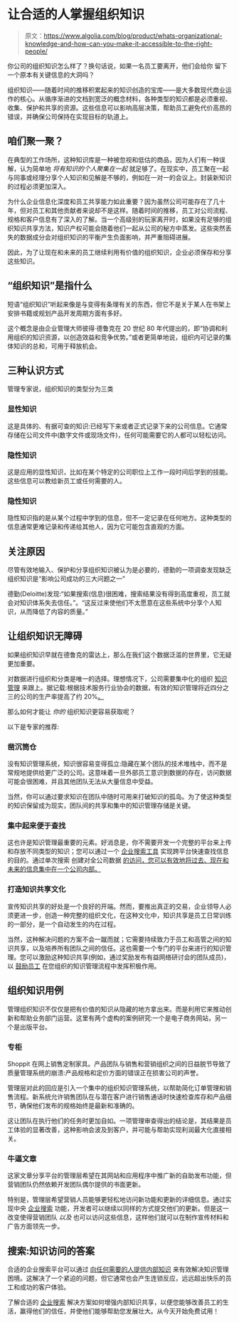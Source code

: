 # 让合适的人掌握组织知识

> 原文：<https://www.algolia.com/blog/product/whats-organizational-knowledge-and-how-can-you-make-it-accessible-to-the-right-people/>

你公司的组织知识怎么样了？换句话说，如果一名员工要离开，他们会给你 留下一个原本有关键信息的大洞吗？

组织知识——随着时间的推移积累起来的知识创造的宝库——是大多数现代商业运作的核心。从循序渐进的文档到宽泛的概念材料，各种类型的知识都是必须重视、收集、保护和共享的资源。这些信息可以影响高层决策，帮助员工避免代价高昂的错误，并确保公司保持在实现目标的轨道上。

## [](#let%e2%80%99s-get-together)咱们聚一聚？

在典型的工作场所，这种知识库是一种被忽视和低估的商品，因为人们有一种误解，认为简单地 *将有知识的个人聚集在一起* 就足够了。在现实中，员工聚在一起与同事或经理分享个人知识和见解是不够的，例如在一对一的会议上。封装新知识的过程必须更加深入。

为什么企业信息化深度和员工共享能力如此重要？因为虽然公司可能存在了几十年，但对员工和其他贡献者来说却不是这样。随着时间的推移，员工对公司流程、规格和客户信息有了深入的了解。当一个高级别的玩家离开时，如果没有足够的组织知识共享方法，知识产权可能会随着他们一起从公司的秘方中蒸发。这些突然丢失的数据成分会对组织知识的平衡产生负面影响，并严重阻碍进展。

因此，为了让现在和未来的员工继续利用有价值的组织知识，企业必须保存和分享这些知识。

## [](#what-%e2%80%9corganizational-knowledge%e2%80%9d-means)“组织知识”是指什么

短语“组织知识”听起来像是与变得有条理有关的东西，但它不是关于某人在书架上安排书籍或规划产品开发周期方面有多好。

这个概念是由企业管理大师彼得·德鲁克在 20 世纪 80 年代提出的，即“协调和利用组织的知识资源，以创造效益和竞争优势。”或者更简单地说，组织内可记录的集体知识的总和，可用于释放机会。

## [](#three-ways-of-knowing)三种认识方式

管理专家说，组织知识的类型分为三类

### [](#explicit-knowledge)显性知识

这是具体的、有据可查的知识:已经写下来或者正式记录下来的公司信息。它通常存储在公司文件中(数字文件或现场文件)，任何可能需要它的人都可以轻松访问。

### [](#implicit-knowledge)隐性知识

这是应用的显性知识，比如在某个特定的公司职位上工作一段时间后学到的技能。这些信息可以教给新员工或任何需要的人。

### [](#tacit-knowledge)隐性知识

隐性知识指的是从某个过程中学到的信息，但不一定记录在任何地方。这种类型的信息通常更难记录和传递给其他人，因为它可能包含直观的方面。

## [](#cause-for-concern)关注原因

尽管有效地输入、保护和分享组织知识被认为是必要的，德勤的一项调查[](https://www2.deloitte.com/us/en/insights/focus/technology-and-the-future-of-work/organizational-knowledge-management.html)发现缺乏组织知识是“影响公司成功的三大问题之一”

德勤(Deloitte)发现:“如果搜索(信息)很困难，搜索结果没有得到高度重视，员工就会对知识体系失去信任。”。“这反过来使他们不太愿意在这些系统中分享个人知识，从而降低了内容的质量。”

## [](#making-organizational-knowledge-accessible)让组织知识无障碍

如果组织知识早就在德鲁克的雷达上，那么在我们这个数据泛滥的世界里，它无疑更加重要。

对数据进行组织和分类是唯一的选择。理想情况下，公司需要集中化的组织 [知识管理](https://www.algolia.com/blog/product/knowledge-management-what-is-it-and-why-do-we-need-knowledge-management-systems/) 来跟上。据记载:根据技术服务行业协会的数据，有效的知识管理将近四分之三的公司的生产率提高了约 20%[。](https://www.tsia.com/)

那么如何才能让 *你的* 组织知识更容易获取呢？

以下是专家的推荐:

### [](#scuttle-the-silos)凿沉筒仓

没有知识管理系统，知识很容易变得孤立:隐藏在某个团队的技术堆栈中，而不是常规地提供给更广泛的公司。这意味着一旦外部员工意识到数据的存在，访问数据可能会很困难，并且其他团队无法从大量信息中受益。

当然，你可以通过要求知识在团队中随时可用来打破知识的孤岛。为了使这种类型的知识保留成为现实，团队间的共享和集中的知识管理存储是关键。

### [](#centralize-for-easy-searching)集中起来便于查找

这也许是知识管理最重要的元素。好消息是，你不需要开发一个完整的平台来上传和存放不同类型的知识；您可以通过一个 [企业搜索工具](https://www.algolia.com/blog/product/what-is-enterprise-search-and-how-does-it-benefit-your-organizations-employees-and-consumers/) 实现跨平台快速查找信息的目的。通过单次搜索 创建对全公司数据 [的访问，您可以有效地将过去、现在和未来的信息集中在一个公司内部。](https://www.algolia.com/blog/product/unlock-organizational-knowledge-with-searchable-company-wide-data/)

### [](#create-a-knowledge-sharing-culture)打造知识共享文化

宣传知识共享的好处是一个良好的开端。然而，要推出真正的交易，企业领导人必须更进一步，创造一种完整的组织文化，在这种文化中，知识共享是员工日常训练的一部分，是一个自动发生的内在过程。

当然，这种解决问题的方案不会一蹴而就；它需要持续致力于员工和高管之间的知识共享，以及培养所有团队之间的信任。这也需要一个专门的平台来进行[](https://www.algolia.com/blog/ux/what-makes-up-a-knowledge-management-system-how-do-you-choose-the-best-option/)的知识管理。您可以激励这种知识共享(例如，通过奖励发布有益网络研讨会的团队成员)，以 [鼓励员工](https://www.algolia.com/blog/product/what-is-enterprise-search-and-how-does-it-benefit-your-organizations-employees-and-consumers/) 在您组织的知识管理流程中发挥积极作用。

## [](#organizational-knowledge-use-cases)组织知识用例

管理组织知识不仅仅是把有价值的知识从隐藏的地方拿出来。而是利用它来推动创新和帮助业务部门运营。这里有两个虚构的案例研究:一个是电子商务网站，另一个是出版平台。

### [](#shoppit)专柜

Shoppit 在网上销售定制家具。产品团队与销售和营销组织之间的日益脱节导致了质量管理系统的崩溃:产品规格和定价方面的错误正在损害公司的声誉。

管理层对此的回应是引入一个集中的组织知识管理系统，以帮助简化订单管理和销售流程。新系统允许销售团队在与潜在客户进行销售通话时快速检查库存和产品细节，确保他们发布的规格始终是最新和准确的。

这让团队在执行他们的任务时更加自如。一项管理审查得出的结论是，其结果是员工体验的显著改善，这种影响会波及到客户，并可能与帮助实现利润最大化直接相关。

### [](#awesome-articles)牛逼文章

这家文章分享平台的管理层希望在其网站和应用程序中推广新的自助发布功能，但营销团队仍然依赖开发团队偶尔提供的书面更新。

特别是，管理层希望营销人员能够更轻松地访问新功能和更新的详细信息。通过实现中央 [企业搜索](https://www.algolia.com/blog/product/building-enterprise-search-and-discovery-for-your-customers-and-employees/) 功能，开发者可以继续以同样的方式提交他们的更新。但是这一改变使得营销团队 *以及* 也可以访问这些信息，这样他们就可以在制作宣传材料和广告方面领先一步。

## [](#search-the-answer-to-knowledge-access)搜索:知识访问的答案

合适的企业搜索平台可以通过 [向任何需要的人提供内部知识](https://www.algolia.com/blog/ux/improve-enterprise-workplace-search-efficiency/) 来有效解决知识管理困境。这解决了一个紧迫的问题，但它通常也会产生连锁反应，远远超出快乐的员工和成功的客户体验。

了解合适的 [企业搜索](https://www.algolia.com/industries-and-solutions/enterprise/) 解决方案如何增强内部知识共享，以便您能够改善员工的生活，赢得他们的信任，并使他们能够帮助您发展壮大。从今天开始免费试用[](https://www.algolia.com/users/sign_up)！